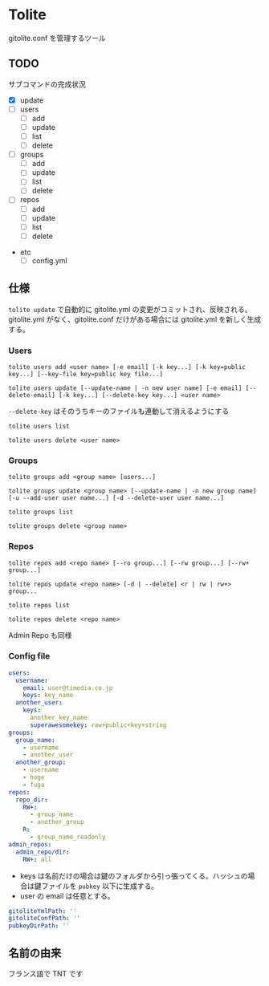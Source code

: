 # Tolite

gitolite.conf を管理するツール

## TODO

サブコマンドの完成状況

- [x] update
- [ ] users
  - [ ] add
  - [ ] update
  - [ ] list
  - [ ] delete
- [ ] groups
  - [ ] add
  - [ ] update
  - [ ] list
  - [ ] delete
- [ ] repos
  - [ ] add
  - [ ] update
  - [ ] list
  - [ ] delete
- etc
  - [ ] config.yml

## 仕様

`tolite update` で自動的に gitolite.yml の変更がコミットされ、反映される。gitolite.yml がなく、gitolite.conf だけがある場合には gitolite.yml を新しく生成する。

### Users

`tolite users add <user name> [-e email] [-k key...] [-k key=public key...] [--key-file key=public key file...]`

`tolite users update [--update-name | -n new user name] [-e email] [--delete-email] [-k key...] [--delete-key key...] <user name>`

`--delete-key` はそのうちキーのファイルも連動して消えるようにする

`tolite users list`

`tolite users delete <user name>`

### Groups

`tolite groups add <group name> [users...]`

`tolite groups update <group name> [--update-name | -n new group name] [-u --add-user user name...] [-d --delete-user user name...]`

`tolite groups list`

`tolite groups delete <group name>`

### Repos

`tolite repos add <repo name> [--ro group...] [--rw group...] [--rw+ group...]`

`tolite repos update <repo name> [-d | --delete] <r | rw | rw+> group...`

`tolite repos list`

`tolite repos delete <repo name>`

Admin Repo も同様

### Config file

```gitolite.yml
users:
  username:
    email: user@timedia.co.jp
    keys: key_name
  another_user:
    keys:
      another_key_name
      superawesomekey: raw+public+key+string
groups:
  group_name:
    - username
    - another_user
  another_group:
    - username
    - hoge
    - fuga
repos:
  repo_dir:
    RW+:
      - group_name
      - another_group
    R:
      - group_name_readonly
admin_repos:
  admin_repo/dir:
    RW+: all
```

- keys は名前だけの場合は鍵のフォルダから引っ張ってくる。ハッシュの場合は鍵ファイルを `pubkey` 以下に生成する。
- user の email は任意とする。

```.config/tolite/config.yml
gitoliteYmlPath: ''
gitoliteConfPath: ''
pubkeyDirPath: ''
```

## 名前の由来

フランス語で TNT です
